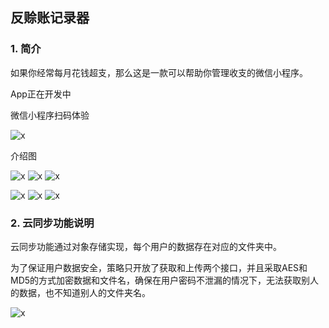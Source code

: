 ## 反赊账记录器

### 1. 简介

如果你经常每月花钱超支，那么这是一款可以帮助你管理收支的微信小程序。

App正在开发中

微信小程序扫码体验

![x](img/gh_f992a988f026_258.jpg)

介绍图

![x](img/1.jpg) ![x](img/2.jpg) ![x](img/3.jpg)

![x](img/4.jpg) ![x](img/5.jpg) ![x](img/6.jpg) 

### 2. 云同步功能说明

云同步功能通过对象存储实现，每个用户的数据存在对应的文件夹中。

为了保证用户数据安全，策略只开放了获取和上传两个接口，并且采取AES和MD5的方式加密数据和文件名，确保在用户密码不泄漏的情况下，无法获取别人的数据，也不知道别人的文件夹名。

![x](img/7.jpg) 